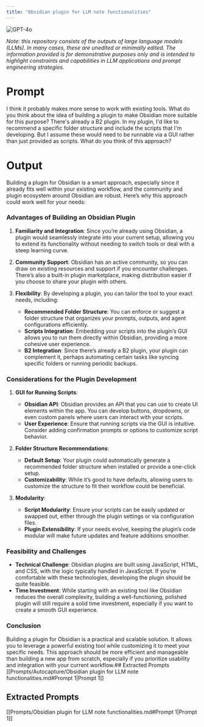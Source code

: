 ```yaml
---
title: "Obsidian plugin for LLM note functionalities"
---
```

![GPT-4o](https://img.shields.io/badge/GPT--4o-3333FF?style=for-the-badge&logo=openai&logoColor=white)



*Note: this repository consists of the outputs of large language models (LLMs). In many cases, these are unedited or minimally edited. The information provided is for demonstrative purposes only and is intended to highlight constraints and capabilities in LLM applications and prompt engineering strategies.*


# Prompt
I think it probably makes more sense to work with existing tools. What do you think about the idea of building a plugin to make Obsidian more suitable for this purpose? There's already a B2 plugin. In my plugin, I'd like to recommend a specific folder structure and include the scripts that I'm developing. But I assume these would need to be runnable via a GUI rather than just provided as scripts. What do you think of this approach?

# Output
Building a plugin for Obsidian is a smart approach, especially since it already fits well within your existing workflow, and the community and plugin ecosystem around Obsidian are robust. Here’s why this approach could work well for your needs:

### **Advantages of Building an Obsidian Plugin**
1. **Familiarity and Integration**: Since you’re already using Obsidian, a plugin would seamlessly integrate into your current setup, allowing you to extend its functionality without needing to switch tools or deal with a steep learning curve.

2. **Community Support**: Obsidian has an active community, so you can draw on existing resources and support if you encounter challenges. There’s also a built-in plugin marketplace, making distribution easier if you choose to share your plugin with others.

3. **Flexibility**: By developing a plugin, you can tailor the tool to your exact needs, including:
   - **Recommended Folder Structure**: You can enforce or suggest a folder structure that organizes your prompts, outputs, and agent configurations efficiently.
   - **Scripts Integration**: Embedding your scripts into the plugin’s GUI allows you to run them directly within Obsidian, providing a more cohesive user experience.
   - **B2 Integration**: Since there’s already a B2 plugin, your plugin can complement it, perhaps automating certain tasks like syncing specific folders or running periodic backups.

### **Considerations for the Plugin Development**
1. **GUI for Running Scripts**: 
   - **Obsidian API**: Obsidian provides an API that you can use to create UI elements within the app. You can develop buttons, dropdowns, or even custom panels where users can interact with your scripts.
   - **User Experience**: Ensure that running scripts via the GUI is intuitive. Consider adding confirmation prompts or options to customize script behavior.

2. **Folder Structure Recommendations**:
   - **Default Setup**: Your plugin could automatically generate a recommended folder structure when installed or provide a one-click setup.
   - **Customizability**: While it’s good to have defaults, allowing users to customize the structure to fit their workflow could be beneficial.

3. **Modularity**:
   - **Script Modularity**: Ensure your scripts can be easily updated or swapped out, either through the plugin settings or via configuration files.
   - **Plugin Extensibility**: If your needs evolve, keeping the plugin’s code modular will make future updates and feature additions smoother.

### **Feasibility and Challenges**
- **Technical Challenge**: Obsidian plugins are built using JavaScript, HTML, and CSS, with the logic typically handled in JavaScript. If you're comfortable with these technologies, developing the plugin should be quite feasible.
- **Time Investment**: While starting with an existing tool like Obsidian reduces the overall complexity, building a well-functioning, polished plugin will still require a solid time investment, especially if you want to create a smooth GUI experience.

### **Conclusion**
Building a plugin for Obsidian is a practical and scalable solution. It allows you to leverage a powerful existing tool while customizing it to meet your specific needs. This approach should be more efficient and manageable than building a new app from scratch, especially if you prioritize usability and integration with your current workflow.## Extracted Prompts
[[Prompts/Autocapture/Obsidian plugin for LLM note functionalities.md#Prompt 1|Prompt 1]]





## Extracted Prompts
[[Prompts/Obsidian plugin for LLM note functionalities.md#Prompt 1|Prompt 1]]

